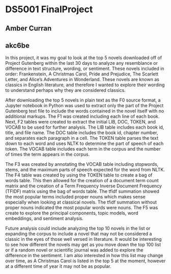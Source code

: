 # DS5001 FinalProject #
## Amber Curran 
## akc6be 

In this project, it was my goal to look at the top 5 novels downloaded off of Project Gutenberg within the last 30 days to analyze any resemblance or difference in text structure, wording, or sentiment. These novels included in order: Frankenstein, A Christmas Carol, Pride and Prejudice, The Scarlett Letter, and Alice’s Adventures in Wonderland. These novels are known as classics in English literature, and therefore I wanted to explore their wording to understand perhaps why they are considered classics.

After downloading the top 5 novels in plain text as the F0 source format, a Jupyter notebook in Python was used to extract only the part of the Project Gutenberg text file to include the words contained in the novel itself with no additional markups. The F1 was created including each line of each book. Next, F2 tables were created to extract the initial LIB, DOC, TOKEN, and VOCAB to be used for further analysis. The LIB table includes each book id, title, and file name. The DOC table includes the book id, chapter number, and separates each paragraph in a cell. The TOKEN table parses the text down to each word and uses NLTK to determine the part of speech of each token. The VOCAB table includes each term in the corpus and the number of times the term appears in the corpus.
  
The F3 was created by annotating the VOCAB table including stopwords, stems, and the maximum parts of speech expected for the word from NLTK. The F4 table was created by using the TOKEN table to create a bag of words table. This then allowed for the creation of a document term count matrix and the creation of a Term Frequency Inverse Document Frequency (TFIDF) matrix using the bag of words table. The tfidf summation showed the most popular terms included proper nouns which makes sense especially when looking at classical novels. The tfidf summation without proper nouns indicated the most popular words were nouns. The F5 was create to explore the principal components, topic models, word embeddings, and sentiment analysis.
  
Future analysis could include analyzing the top 10 novels in the list or expanding the corpus to include a novel that may not be considered a classic in the eyes of those well versed in literature. It would be interesting to see how different the novels may get as you move down the top 100 list or if a random novel or scientific journal was added to explore the difference in the sentiment. I am also interested in how this list may change over time, as A Christmas Carol is listed in the top 5 at the moment, however at a different time of year it may not be as popular.
